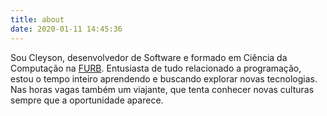 ```yaml
---
title: about
date: 2020-01-11 14:45:36
---
```


Sou Cleyson, desenvolvedor de Software e formado em Ciência da Computação na [FURB](https://furb.br/). Entusiasta de tudo relacionado a programação, estou o tempo inteiro aprendendo e buscando explorar novas tecnologias. Nas horas vagas também um viajante, que tenta conhecer novas culturas sempre que a oportunidade aparece.